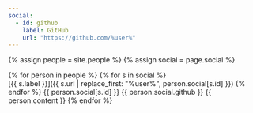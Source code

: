 ```yaml
---
social:
  - id: github
    label: GitHub
    url: "https://github.com/%user%"
---
```

{% assign people = site.people %}
{% assign social = page.social %}

{% for person in people %}
  {% for s in social %}  
  [{{ s.label }}]({{ s.url | replace_first: "%user%", person.social[s.id] }})
  {% endfor %}
  {{ person.social[s.id] }}
  {{ person.social.github }}
  {{ person.content }}
{% endfor %}

